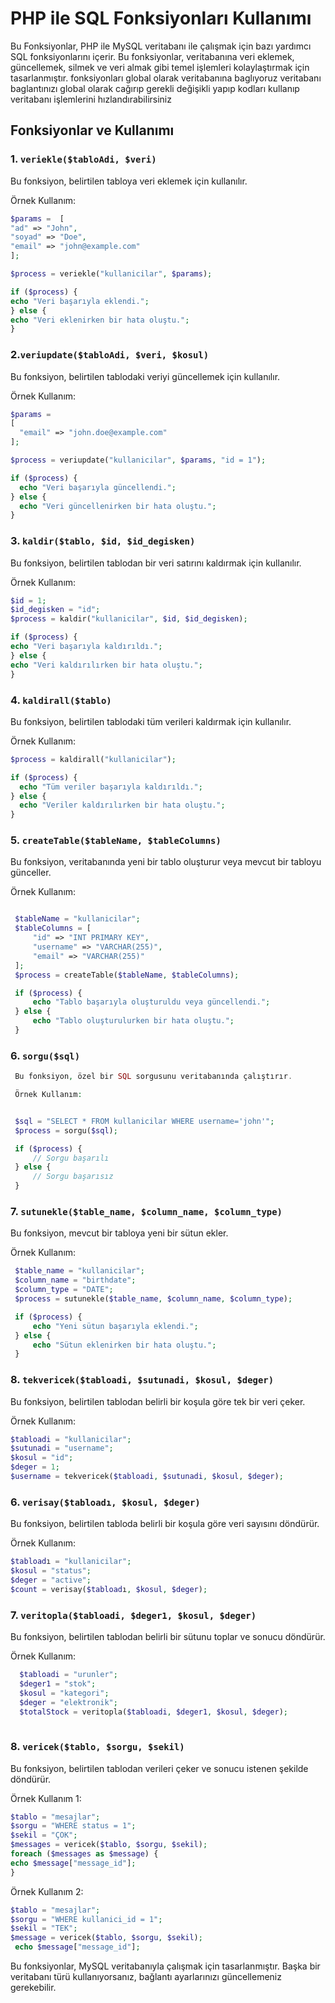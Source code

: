 # PHP ile SQL Fonksiyonları Kullanımı

Bu Fonksiyonlar, PHP ile MySQL veritabanı ile çalışmak için bazı yardımcı SQL fonksiyonlarını içerir. Bu fonksiyonlar, veritabanına veri eklemek, güncellemek, silmek ve veri almak gibi temel işlemleri kolaylaştırmak için tasarlanmıştır. fonksiyonları global olarak veritabanına baglıyoruz veritabanı baglantınızı global olarak cağırıp gerekli değişikli yapıp kodları kullanıp veritabanı işlemlerini hızlandırabilirsiniz

## Fonksiyonlar ve Kullanımı

### 1. `veriekle($tabloAdi, $veri)`

Bu fonksiyon, belirtilen tabloya veri eklemek için kullanılır.

Örnek Kullanım:
  ```php
$params =  [ 
  "ad" => "John", 
  "soyad" => "Doe", 
  "email" => "john@example.com"
];

$process = veriekle("kullanicilar", $params);

if ($process) {
  echo "Veri başarıyla eklendi.";
} else {
  echo "Veri eklenirken bir hata oluştu.";
}
 ```

### 2.`veriupdate($tabloAdi, $veri, $kosul)`

Bu fonksiyon, belirtilen tablodaki veriyi güncellemek için kullanılır.

Örnek Kullanım:


```php
$params = 
[
  "email" => "john.doe@example.com"
];

$process = veriupdate("kullanicilar", $params, "id = 1");

if ($process) {
  echo "Veri başarıyla güncellendi.";
} else {
  echo "Veri güncellenirken bir hata oluştu.";
}
 ```


### 3. `kaldir($tablo, $id, $id_degisken)`

Bu fonksiyon, belirtilen tablodan bir veri satırını kaldırmak için kullanılır.

Örnek Kullanım:
  ```php
$id = 1; 
$id_degisken = "id";
$process = kaldir("kullanicilar", $id, $id_degisken);

if ($process) {
  echo "Veri başarıyla kaldırıldı.";
} else {
  echo "Veri kaldırılırken bir hata oluştu.";
}
 ```

### 4. `kaldirall($tablo)`

Bu fonksiyon, belirtilen tablodaki tüm verileri kaldırmak için kullanılır.

Örnek Kullanım:
```php
$process = kaldirall("kullanicilar");

if ($process) {
  echo "Tüm veriler başarıyla kaldırıldı.";
} else {
  echo "Veriler kaldırılırken bir hata oluştu.";
}
```

### 5. `createTable($tableName, $tableColumns)`

   Bu fonksiyon, veritabanında yeni bir tablo oluşturur veya mevcut bir tabloyu günceller.

   Örnek Kullanım:
   
  ```php

   $tableName = "kullanicilar"; 
   $tableColumns = [ 
       "id" => "INT PRIMARY KEY", 
       "username" => "VARCHAR(255)", 
       "email" => "VARCHAR(255)" 
   ];  
   $process = createTable($tableName, $tableColumns);

   if ($process) {
       echo "Tablo başarıyla oluşturuldu veya güncellendi.";
   } else {
       echo "Tablo oluşturulurken bir hata oluştu.";
   }
  ```

### 6. `sorgu($sql)`

  ```php
   Bu fonksiyon, özel bir SQL sorgusunu veritabanında çalıştırır.

   Örnek Kullanım:


   $sql = "SELECT * FROM kullanicilar WHERE username='john'";
   $process = sorgu($sql);

   if ($process) {
       // Sorgu başarılı
   } else {
       // Sorgu başarısız
   }
  ```

### 7. `sutunekle($table_name, $column_name, $column_type)`

   Bu fonksiyon, mevcut bir tabloya yeni bir sütun ekler.

   Örnek Kullanım:
   
  ```php
   $table_name = "kullanicilar";
   $column_name = "birthdate";
   $column_type = "DATE";
   $process = sutunekle($table_name, $column_name, $column_type);

   if ($process) {
       echo "Yeni sütun başarıyla eklendi.";
   } else {
       echo "Sütun eklenirken bir hata oluştu.";
   }
  ```


### 8. `tekvericek($tabloadi, $sutunadi, $kosul, $deger)`

   Bu fonksiyon, belirtilen tablodan belirli bir koşula göre tek bir veri çeker.

   Örnek Kullanım:

   ```php
   $tabloadi = "kullanicilar";
   $sutunadi = "username";
   $kosul = "id";
   $deger = 1;
   $username = tekvericek($tabloadi, $sutunadi, $kosul, $deger);
 ```

### 6. `verisay($tabloadı, $kosul, $deger)`

   Bu fonksiyon, belirtilen tabloda belirli bir koşula göre veri sayısını döndürür.

   Örnek Kullanım:

   ```php
   $tabloadı = "kullanicilar";
   $kosul = "status";
   $deger = "active";
   $count = verisay($tabloadı, $kosul, $deger);
   ```

### 7. `veritopla($tabloadi, $deger1, $kosul, $deger)`

   Bu fonksiyon, belirtilen tablodan belirli bir sütunu toplar ve sonucu döndürür.

   Örnek Kullanım:

 ```php
   $tabloadi = "urunler";
   $deger1 = "stok";
   $kosul = "kategori";
   $deger = "elektronik";
   $totalStock = veritopla($tabloadi, $deger1, $kosul, $deger);
   
   ```
### 8. `vericek($tablo, $sorgu, $sekil)`

   Bu fonksiyon, belirtilen tablodan verileri çeker ve sonucu istenen şekilde döndürür.

   Örnek Kullanım 1:

   ```php
   $tablo = "mesajlar";
   $sorgu = "WHERE status = 1";
   $sekil = "ÇOK";
   $messages = vericek($tablo, $sorgu, $sekil);
  foreach ($messages as $message) {
  echo $message["message_id"]; 
  }

   ```

   Örnek Kullanım 2:

   ```php
   $tablo = "mesajlar";
   $sorgu = "WHERE kullanici_id = 1";
   $sekil = "TEK";
   $message = vericek($tablo, $sorgu, $sekil);
    echo $message["message_id"];

   ```

 Bu fonksiyonlar, MySQL veritabanıyla çalışmak için tasarlanmıştır. Başka bir veritabanı türü kullanıyorsanız, bağlantı ayarlarınızı güncellemeniz gerekebilir.

